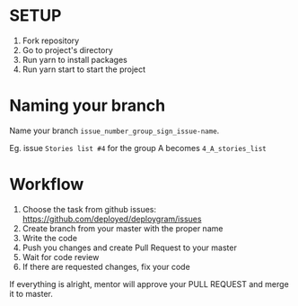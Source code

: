 # SETUP

1. Fork repository
2. Go to project's directory
3. Run yarn to install packages
4. Run yarn start to start the project

# Naming your branch 

Name your branch `issue_number_group_sign_issue-name`.

Eg. issue `Stories list #4` for the group A becomes `4_A_stories_list`
# Workflow

1. Choose the task from github issues: https://github.com/deployed/deploygram/issues
2. Create branch from your master with the proper name
3. Write the code 
4. Push you changes and create Pull Request to your master
5. Wait for code review
6. If there are requested changes, fix your code

If everything is alright, mentor will approve your PULL REQUEST and merge it to master.



